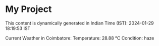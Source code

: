 # My Project

This content is dynamically generated in Indian Time (IST): 2024-01-29 18:19:53 IST


Current Weather in Coimbatore:
Temperature: 28.88 °C
Condition: haze
